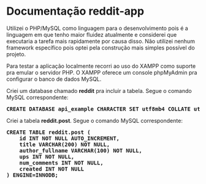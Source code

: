 # Documentação reddit-app

Utilizei o PHP/MySQL como linguagem para o desenvolvimento pois é a linguagem em que tenho maior fluidez atualmente e considerei que executaria a tarefa mais rapidamente por causa disso. Não utilizei nenhum framework específico pois optei pela construção mais simples possível do projeto.

Para testar a aplicação localmente recorri ao uso do XAMPP como suporte pra emular o servidor PHP.
O XAMPP oferece um console phpMyAdmin pra configurar o banco de dados MySQL. 

Criei um database chamado <b>reddit</b> pra incluir a tabela. Segue o comando MySQL correspondente: 
<pre><b>CREATE DATABASE api_example CHARACTER SET utf8mb4 COLLATE utf8mb4_unicode_ci;</b></pre>

Criei a tabela <b>reddit.post</b>. Segue o comando MySQL correspondente: 
<pre><b>CREATE TABLE reddit.post (
    id INT NOT NULL AUTO_INCREMENT,
    title VARCHAR(200) NOT NULL,
    author_fullname VARCHAR(100) NOT NULL,
    ups INT NOT NULL,
    num_comments INT NOT NULL,
    created INT NOT NULL
) ENGINE=INNODB;
</b></pre>


